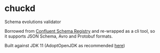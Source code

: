 # chuckd
Schema evolutions validator

Borrowed from [Confluent Schema Registry](https://github.com/confluentinc/schema-registry) and re-wrapped as a cli tool, so it supports JSON Schema, Avro and Protobuf formats.

Built against JDK 11 (AdoptOpenJDK as recommended [here](https://docs.gradle.org/current/samples/sample_building_java_applications.html#what_youll_need))
